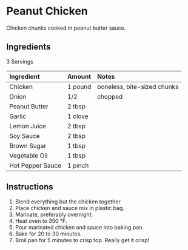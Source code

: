 Peanut Chicken
==============

Chicken chunks cooked in peanut butter sauce.

Ingredients
-----------

3 Servings

| Ingredient       | Amount  | Notes
|:-----------------|:--------|:----------------------------|
| Chicken          | 1 pound | boneless, bite-sized chunks |
| Onion            | 1/2     | chopped                     |
| Peanut Butter    | 2 tbsp  |                             |
| Garlic           | 1 clove |                             |
| Lemon Juice      | 2 tbsp  |                             |
| Soy Sauce        | 2 tbsp  |                             |
| Brown Sugar      | 1 tbsp  |                             |
| Vegetable Oil    | 1 tbsp  |                             |
| Hot Pepper Sauce | 1 pinch |                             |


Instructions
------------

1. Blend everything but the chicken together
2. Place chicken and sauce mix in plastic bag.
3. Marinate, preferably overnight.
4. Heat oven to 350 °F.
5. Pour marinated chicken and sauce into baking pan.
6. Bake for 20 to 30 minutes.
7. Broil pan for 5 minutes to crisp top.
   Really get it crisp!
